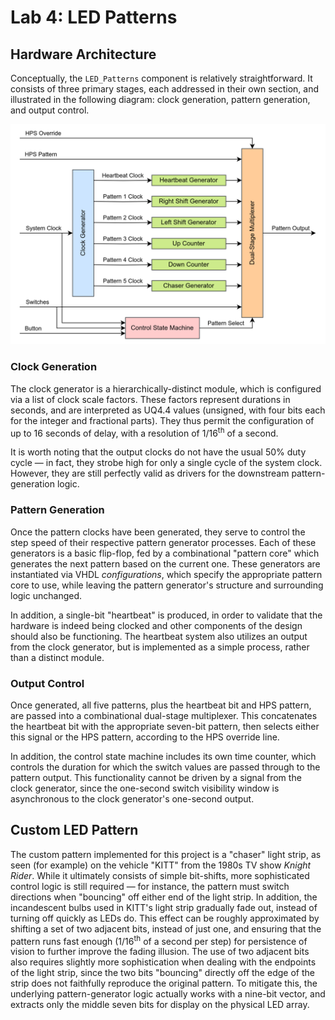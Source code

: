 # Lab 4: LED Patterns

## Hardware Architecture

Conceptually, the `LED_Patterns` component is relatively straightforward.
It consists of three primary stages, each addressed in their own section, and illustrated in the following diagram: clock generation, pattern generation, and output control.

![LED_Patterns block diagram](/images/lab-4.png)

### Clock Generation

The clock generator is a hierarchically-distinct module, which is configured via a list of clock scale factors.
These factors represent durations in seconds, and are interpreted as UQ4.4 values (unsigned, with four bits each for the integer and fractional parts).
They thus permit the configuration of up to 16 seconds of delay, with a resolution of 1/16<sup>th</sup> of a second.

It is worth noting that the output clocks do not have the usual 50% duty cycle — in fact, they strobe high for only a single cycle of the system clock.
However, they are still perfectly valid as drivers for the downstream pattern-generation logic.

### Pattern Generation

Once the pattern clocks have been generated, they serve to control the step speed of their respective pattern generator processes.
Each of these generators is a basic flip-flop, fed by a combinational "pattern core" which generates the next pattern based on the current one.
These generators are instantiated via VHDL *configurations*, which specify the appropriate pattern core to use, while leaving the pattern generator's structure and surrounding logic unchanged.

In addition, a single-bit "heartbeat" is produced, in order to validate that the hardware is indeed being clocked and other components of the design should also be functioning.
The heartbeat system also utilizes an output from the clock generator, but is implemented as a simple process, rather than a distinct module.

### Output Control

Once generated, all five patterns, plus the heartbeat bit and HPS pattern, are passed into a combinational dual-stage multiplexer.
This concatenates the heartbeat bit with the appropriate seven-bit pattern, then selects either this signal or the HPS pattern, according to the HPS override line.

In addition, the control state machine includes its own time counter, which controls the duration for which the switch values are passed through to the pattern output.
This functionality cannot be driven by a signal from the clock generator, since the one-second switch visibility window is asynchronous to the clock generator's one-second output.


## Custom LED Pattern

The custom pattern implemented for this project is a "chaser" light strip, as seen (for example) on the vehicle "KITT" from the 1980s TV show *Knight Rider*.
While it ultimately consists of simple bit-shifts, more sophisticated control logic is still required — for instance, the pattern must switch directions when "bouncing" off either end of the light strip.
In addition, the incandescent bulbs used in KITT's light strip gradually fade out, instead of turning off quickly as LEDs do.
This effect can be roughly approximated by shifting a set of two adjacent bits, instead of just one, and ensuring that the pattern runs fast enough (1/16<sup>th</sup> of a second per step) for persistence of vision to further improve the fading illusion.
The use of two adjacent bits also requires slightly more sophistication when dealing with the endpoints of the light strip, since the two bits "bouncing" directly off the edge of the strip does not faithfully reproduce the original pattern.
To mitigate this, the underlying pattern-generator logic actually works with a nine-bit vector, and extracts only the middle seven bits for display on the physical LED array.
